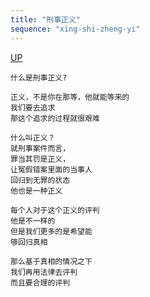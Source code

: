 ```yaml
---
title: "刑事正义"
sequence: "xing-shi-zheng-yi"
---
```


[UP](/law/law-index.html)

```text
什么是刑事正义?

正义，不是你在那等，他就能等来的
我们要去追求
那这个追求的过程就很艰难

什么叫正义？
就刑事案件而言，
罪当其罚是正义，
让冤假错案里面的当事人
回归到无罪的状态
他也是一种正义

每个人对于这个正义的评判
他是不一样的
但是我们更多的是希望能
够回归真相

那么基于真相的情况之下
我们再用法律去评判
而且要合理的评判
```
